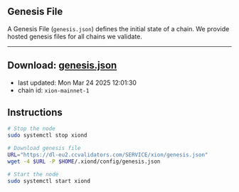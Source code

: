 ## Genesis File
A Genesis File (`genesis.json`) defines the initial state of a chain. We provide hosted genesis files for all chains we validate.

---
**Download: [genesis.json](https://dl-eu2.ccvalidators.com/SERVICE/xion/genesis.json)**
---

- last updated: Mon Mar 24 2025 12:01:30
- chain id: `xion-mainnet-1`

## Instructions
```sh
# Stop the node
sudo systemctl stop xiond

# Download genesis file
URL="https://dl-eu2.ccvalidators.com/SERVICE/xion/genesis.json"
wget -4 $URL -P $HOME/.xiond/config/genesis.json

# Start the node
sudo systemctl start xiond
```
